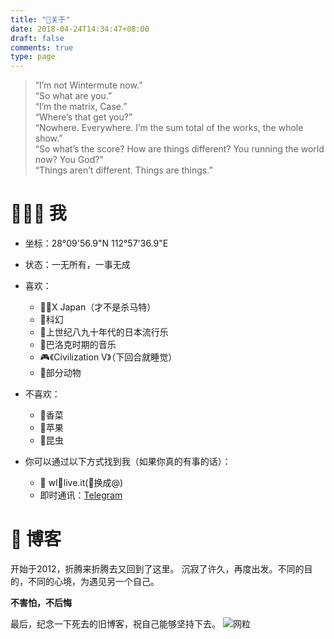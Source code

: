 ```yaml
---
title: "📌关于"
date: 2018-04-24T14:34:47+08:00
draft: false
comments: true
type: page
---
```


> “I’m not Wintermute now.”  
> “So what are you.”  
> “I’m the matrix, Case.”  
> “Where’s that get you?”  
> “Nowhere. Everywhere. I’m the sum total of the works, the whole show.”  
> “So what’s the score? How are things different? You running the world now? You God?”  
> “Things aren’t different. Things are things.”



# 👨🏻‍🚀 我
- 坐标：28°09'56.9"N 112°57'36.9"E
- 状态：一无所有，一事无成

- 喜欢：
    - 🙅‍♂️X Japan（才不是杀马特）
    - 🌌科幻
    - 💽上世纪八九十年代的日本流行乐
    - 🎻巴洛克时期的音乐
    - 🎮《Civilization V》（下回合就睡觉）
    - 🦔部分动物

- 不喜欢：
    - 🥗香菜
    - 🍎苹果
    - 🐛昆虫

- 你可以通过以下方式找到我（如果你真的有事的话）：
    - 📧 wl🔹live.it(🔹换成@)
    - 即时通讯：[Telegram](https://t.me/cyberiot)

# 📘 博客
开始于2012，折腾来折腾去又回到了这里。
沉寂了许久，再度出发。不同的目的，不同的心境，为遇见另一个自己。

**不害怕，不后悔**


最后，纪念一下死去的旧博客，祝自己能够坚持下去。
![网粒](https://hesay-me-1251211798.file.myqcloud.com/img/about/Screenshot_2018-09-12.jpg)
